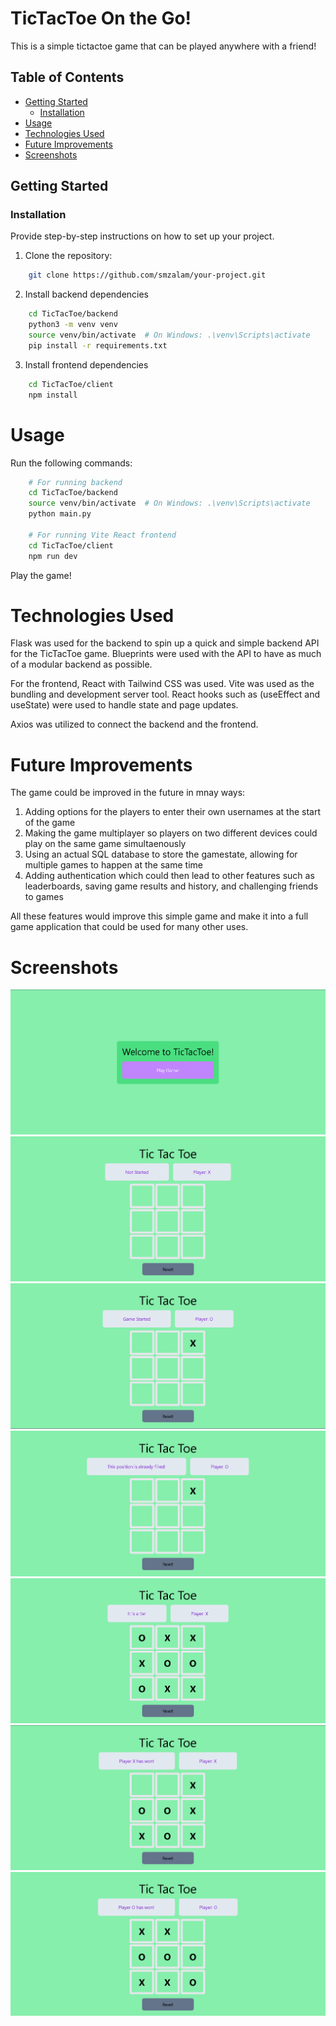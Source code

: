 # TicTacToe On the Go!

This is a simple tictactoe game that can be played anywhere with a friend!

## Table of Contents

- [Getting Started](#getting-started)
  - [Installation](#installation)
- [Usage](#usage)
- [Technologies Used](#technologies-used)
- [Future Improvements](#future-improvements)
- [Screenshots](#screenshots)

## Getting Started

### Installation

Provide step-by-step instructions on how to set up your project.

1. Clone the repository:

```bash
    git clone https://github.com/smzalam/your-project.git
```
2. Install backend dependencies

```bash
    cd TicTacToe/backend
    python3 -m venv venv
    source venv/bin/activate  # On Windows: .\venv\Scripts\activate
    pip install -r requirements.txt
```
3. Install frontend dependencies

```bash
    cd TicTacToe/client
    npm install
```

# Usage

Run the following commands:
```bash
    # For running backend
    cd TicTacToe/backend
    source venv/bin/activate  # On Windows: .\venv\Scripts\activate
    python main.py

    # For running Vite React frontend
    cd TicTacToe/client
    npm run dev
```

Play the game!

# Technologies Used

Flask was used for the backend to spin up a quick and simple backend API for the TicTacToe game. Blueprints were used with the API to have as much of a modular backend as possible.

For the frontend, React with Tailwind CSS was used. Vite was used as the bundling and development server tool.
React hooks such as (useEffect and useState) were used to handle state and page updates. 

Axios was utilized to connect the backend and the frontend.

# Future Improvements
The game could be improved in the future in mnay ways:
1. Adding options for the players to enter their own usernames at the start of the game 
2. Making the game multiplayer so players on two different devices could play on the same game simultaenously
3. Using an actual SQL database to store the gamestate, allowing for multiple games to happen at the same time
4. Adding authentication which could then lead to other features such as leaderboards, saving game results and history, and challenging friends to games

All these features would improve this simple game and make it into a full game application that could be used for many other uses.

# Screenshots

![alt text](./TicTacToe//images/welcomePage.png)
![alt text](./TicTacToe//images/gameStart.png)
![alt text](./TicTacToe//images/firstMove.png)
![alt text](./TicTacToe//images/positionFilled.png)
![alt text](./TicTacToe//images/tieGame.png)
![alt text](./TicTacToe//images/xWin.png)
![alt text](./TicTacToe//images/oWin.png)